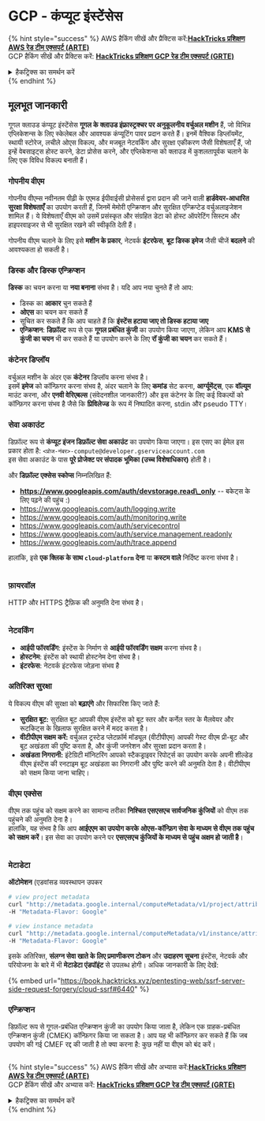 # GCP - कंप्यूट इंस्टेंसेस

{% hint style="success" %}
AWS हैकिंग सीखें और प्रैक्टिस करें:<img src="/.gitbook/assets/image.png" alt="" data-size="line">[**HackTricks प्रशिक्षण AWS रेड टीम एक्सपर्ट (ARTE)**](https://training.hacktricks.xyz/courses/arte)<img src="/.gitbook/assets/image.png" alt="" data-size="line">\
GCP हैकिंग सीखें और प्रैक्टिस करें: <img src="/.gitbook/assets/image (2).png" alt="" data-size="line">[**HackTricks प्रशिक्षण GCP रेड टीम एक्सपर्ट (GRTE)**<img src="/.gitbook/assets/image (2).png" alt="" data-size="line">](https://training.hacktricks.xyz/courses/grte)

<details>

<summary>हैकट्रिक्स का समर्थन करें</summary>

* [**सब्सक्रिप्शन प्लान**](https://github.com/sponsors/carlospolop) की जाँच करें!
* **शामिल हों** 💬 [**डिस्कॉर्ड समूह**](https://discord.gg/hRep4RUj7f) या [**टेलीग्राम समूह**](https://t.me/peass) या हमें **ट्विटर** 🐦 [**@hacktricks\_live**](https://twitter.com/hacktricks\_live)** पर फॉलो** करें।
* **हैकिंग ट्रिक्स साझा करें, हैकट्रिक्स** और [**हैकट्रिक्स क्लाउड**](https://github.com/carlospolop/hacktricks-cloud) github रेपो में PR जमा करके।

</details>
{% endhint %}

## मूलभूत जानकारी

गूगल क्लाउड कंप्यूट इंस्टेंसेस **गूगल के क्लाउड इंफ्रास्ट्रक्चर पर अनुकूलनीय वर्चुअल मशीन** हैं, जो विभिन्न एप्लिकेशन्स के लिए स्केलेबल और आवश्यक कंप्यूटिंग पावर प्रदान करते हैं। इनमें वैश्विक डिप्लॉयमेंट, स्थायी स्टोरेज, लचीले ओएस विकल्प, और मजबूत नेटवर्किंग और सुरक्षा एकीकरण जैसी विशेषताएँ हैं, जो इन्हें वेबसाइट्स होस्ट करने, डेटा प्रोसेस करने, और एप्लिकेशन्स को क्लाउड में कुशलतापूर्वक चलाने के लिए एक विविध विकल्प बनाती हैं।

### गोपनीय वीएम

गोपनीय वीएम्स नवीनतम पीढ़ी के एएमड ईपीवाईसी प्रोसेसर्स द्वारा प्रदान की जाने वाली **हार्डवेयर-आधारित सुरक्षा विशेषताएँ** का उपयोग करती हैं, जिनमें मेमोरी एन्क्रिप्शन और सुरक्षित एन्क्रिप्टेड वर्चुअलाइजेशन शामिल हैं। ये विशेषताएँ वीएम को उसमें प्रसंस्कृत और संग्रहित डेटा को होस्ट ऑपरेटिंग सिस्टम और हाइपरवाइजर से भी सुरक्षित रखने की स्वीकृति देती हैं।

गोपनीय वीएम चलाने के लिए इसे **मशीन के प्रकार**, नेटवर्क **इंटरफेस**, **बूट डिस्क इमेज** जैसी चीजें **बदलने** की आवश्यकता हो सकती है।

### डिस्क और डिस्क एन्क्रिप्शन

**डिस्क** का चयन करना या **नया बनाना** संभव है। यदि आप नया चुनते हैं तो आप:

* डिस्क का **आकार** चुन सकते हैं
* **ओएस** का चयन कर सकते हैं
* सूचित कर सकते हैं कि आप चाहते हैं कि **इंस्टेंस हटाया जाए तो डिस्क हटाया जाए**
* **एन्क्रिप्शन**: **डिफ़ॉल्ट** रूप से एक **गूगल प्रबंधित कुंजी** का उपयोग किया जाएगा, लेकिन आप **KMS से कुंजी का चयन** भी कर सकते हैं या उपयोग करने के लिए **रॉ कुंजी का चयन** कर सकते हैं।

### कंटेनर डिप्लॉय

वर्चुअल मशीन के अंदर एक **कंटेनर** डिप्लॉय करना संभव है।\
इसमें **इमेज** को कॉन्फ़िगर करना संभव है, अंदर चलाने के लिए **कमांड** सेट करना, **आर्ग्यूमेंट्स**, एक **वॉल्यूम** माउंट करना, और **एनवी वेरिएबल्स** (संवेदनशील जानकारी?) और इस कंटेनर के लिए कई विकल्पों को कॉन्फ़िगर करना संभव है जैसे कि **प्रिविलेज्ड** के रूप में निष्पादित करना, stdin और pseudo TTY।

### सेवा अकाउंट

डिफ़ॉल्ट रूप से **कंप्यूट इंजन डिफ़ॉल्ट सेवा अकाउंट** का उपयोग किया जाएगा। इस एसए का ईमेल इस प्रकार होता है: `<प्रोज-नंबर>-compute@developer.gserviceaccount.com`\
इस सेवा अकाउंट के पास **पूरे प्रोजेक्ट पर संपादक भूमिका (उच्च विशेषाधिकार)** होती है।

और **डिफ़ॉल्ट एक्सेस स्कोप्स** निम्नलिखित हैं:

* **https://www.googleapis.com/auth/devstorage.read\_only** -- बकेट्स के लिए पढ़ने की पहुंच :)
* https://www.googleapis.com/auth/logging.write
* https://www.googleapis.com/auth/monitoring.write
* https://www.googleapis.com/auth/servicecontrol
* https://www.googleapis.com/auth/service.management.readonly
* https://www.googleapis.com/auth/trace.append

हालांकि, इसे **एक क्लिक के साथ `cloud-platform` देना** या **कस्टम वाले** निर्दिष्ट करना संभव है।

<figure><img src="../../../../.gitbook/assets/image (138).png" alt=""><figcaption></figcaption></figure>

### फ़ायरवॉल

HTTP और HTTPS ट्रैफ़िक की अनुमति देना संभव है।

<figure><img src="../../../../.gitbook/assets/image (137).png" alt=""><figcaption></figcaption></figure>

### नेटवर्किंग

* **आईपी फॉरवर्डिंग**: इंस्टेंस के निर्माण से **आईपी फॉरवर्डिंग सक्षम** करना संभव है।
* **होस्टनेम**: इंस्टेंस को स्थायी होस्टनेम देना संभव है।
* **इंटरफेस**: नेटवर्क इंटरफेस जोड़ना संभव है

### अतिरिक्त सुरक्षा

ये विकल्प वीएम की सुरक्षा को **बढ़ाएंगे** और सिफारिश किए जाते हैं:

* **सुरक्षित बूट:** सुरक्षित बूट आपकी वीएम इंस्टेंस को बूट स्तर और कर्नेल स्तर के मैलवेयर और रूटकिट्स के खिलाफ सुरक्षित करने में मदद करता है।
* **वीटीपीएम सक्षम करें:** वर्चुअल ट्रस्टेड प्लेटफ़ॉर्म मॉड्यूल (वीटीपीएम) आपकी गेस्ट वीएम प्री-बूट और बूट अखंडता की पुष्टि करता है, और कुंजी जनरेशन और सुरक्षा प्रदान करता है।
* **अखंडता निगरानी:** इंटेग्रिटी मॉनिटरिंग आपको स्टैकड्राइवर रिपोर्ट्स का उपयोग करके अपनी शील्डेड वीएम इंस्टेंस की रनटाइम बूट अखंडता का निगरानी और पुष्टि करने की अनुमति देता है। वीटीपीएम को सक्षम किया जाना चाहिए।

### वीएम एक्सेस

वीएम तक पहुंच को सक्षम करने का सामान्य तरीका **निश्चित एसएसएच सार्वजनिक कुंजियों** को वीएम तक पहुंचने की अनुमति देना है।\
हालांकि, यह संभव है कि आप **आईएएम का उपयोग करके ओएस-कॉन्फ़िग सेवा के माध्यम से वीएम तक पहुंच को सक्षम करें**। इस सेवा का उपयोग करने पर **एसएसएच कुंजियों के माध्यम से पहुंच अक्षम हो जाती है**।

<figure><img src="../../../../.gitbook/assets/image (139).png" alt=""><figcaption></figcaption></figure>

### मेटाडेटा

**ऑटोमेशन** (एडवांसड व्यवस्थापन उपकर
```bash
# view project metadata
curl "http://metadata.google.internal/computeMetadata/v1/project/attributes/?recursive=true&alt=text" \
-H "Metadata-Flavor: Google"

# view instance metadata
curl "http://metadata.google.internal/computeMetadata/v1/instance/attributes/?recursive=true&alt=text" \
-H "Metadata-Flavor: Google"
```
इसके अतिरिक्त, **संलग्न सेवा खाते के लिए प्रमाणीकरण टोकन** और **उदाहरण सूचना** इंस्टेंस, नेटवर्क और परियोजना के बारे में भी **मेटाडेटा एंडपॉइंट** से उपलब्ध होगी। अधिक जानकारी के लिए देखें:

{% embed url="https://book.hacktricks.xyz/pentesting-web/ssrf-server-side-request-forgery/cloud-ssrf#6440" %}

### एन्क्रिप्शन

डिफ़ॉल्ट रूप से गूगल-प्रबंधित एन्क्रिप्शन कुंजी का उपयोग किया जाता है, लेकिन एक ग्राहक-प्रबंधित एन्क्रिप्शन कुंजी (CMEK) कॉन्फ़िगर किया जा सकता है। आप यह भी कॉन्फ़िगर कर सकते हैं कि जब उपयोग की गई CMEF रद्द की जाती है तो क्या करना है: कुछ नहीं या वीएम को बंद करें।

<figure><img src="../../../../.gitbook/assets/image (140).png" alt=""><figcaption></figcaption></figure>

{% hint style="success" %}
AWS हैकिंग सीखें और अभ्यास करें:<img src="/.gitbook/assets/image.png" alt="" data-size="line">[**HackTricks प्रशिक्षण AWS रेड टीम एक्सपर्ट (ARTE)**](https://training.hacktricks.xyz/courses/arte)<img src="/.gitbook/assets/image.png" alt="" data-size="line">\
GCP हैकिंग सीखें और अभ्यास करें: <img src="/.gitbook/assets/image (2).png" alt="" data-size="line">[**HackTricks प्रशिक्षण GCP रेड टीम एक्सपर्ट (GRTE)**<img src="/.gitbook/assets/image (2).png" alt="" data-size="line">](https://training.hacktricks.xyz/courses/grte)

<details>

<summary>हैकट्रिक्स का समर्थन करें</summary>

* [**सदस्यता योजनाएँ**](https://github.com/sponsors/carlospolop) की जाँच करें!
* **शामिल हों** 💬 [**डिस्कॉर्ड समूह**](https://discord.gg/hRep4RUj7f) या [**टेलीग्राम समूह**](https://t.me/peass) या हमें **ट्विटर** 🐦 [**@hacktricks\_live**](https://twitter.com/hacktricks\_live)** पर फॉलो** करें।
* **हैकिंग ट्रिक्स साझा करें, हैकट्रिक्स** [**HackTricks**](https://github.com/carlospolop/hacktricks) और [**HackTricks Cloud**](https://github.com/carlospolop/hacktricks-cloud) github रेपो में पीआर जमा करके।

</details>
{% endhint %}
